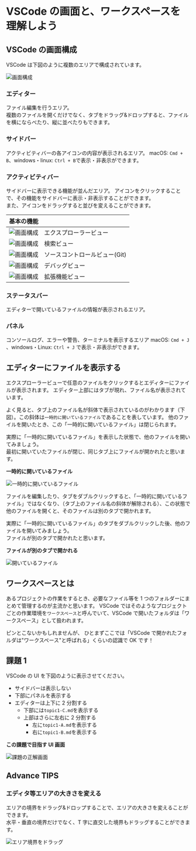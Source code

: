 # VSCode の画面と、ワークスペースを理解しよう

## VSCode の画面構成

VSCode は下図のように複数のエリアで構成されています。

![画面構成](./img/100_UI.PNG)

### エディター

ファイル編集を行うエリア。  
複数のファイルを開くだけでなく、タブをドラッグ&ドロップすると、ファイルを横にならべたり、縦に並べたりもできます。

### サイドバー

アクティビティバーの各アイコンの内容が表示されるエリア。
macOS: `Cmd + B`、windows・linux: `Ctrl + B`で表示・非表示ができます。

### アクティビティバー

サイドバーに表示できる機能が並んだエリア。
アイコンをクリックすることで、その機能をサイドバーに表示・非表示することができます。  
また、アイコンをドラッグすると並びを変えることができます。

|              基本の機能              |                               |
| :----------------------------------: | :---------------------------- |
| ![画面構成](./img/101_explorer.PNG)  | エクスプローラービュー        |
|  ![画面構成](./img/102_search.PNG)   | 検索ビュー                    |
|    ![画面構成](./img/103_git.PNG)    | ソースコントロールビュー(Git) |
|   ![画面構成](./img/104_debug.PNG)   | デバッグビュー                |
| ![画面構成](./img/105_extension.PNG) | 拡張機能ビュー                |

### ステータスバー

エディターで開いているファイルの情報が表示されるエリア。

### パネル

コンソールログ、エラーや警告、ターミナルを表示するエリア
macOS: `Cmd + J` 、windows・Linux: `Ctrl + J` で表示・非表示ができます。

## エディターにファイルを表示する

エクスプローラービューで任意のファイルをクリックするとエディターにファイルが表示されます。
エディター上部にはタブが現れ、ファイル名が表示されています。

よく見ると、タブ上のファイル名が斜体で表示されているのがわかります（下図）。この斜体は`一時的に開いているファイル`であることを表しています。
他のファイルを開いたとき、この「一時的に開いているファイル」は閉じられます。

実際に「一時的に開いているファイル」を表示した状態で、他のファイルを開いてみましょう。  
最初に開いていたファイルが閉じ、同じタブ上にファイルが開かれたと思います。

**一時的に開いているファイル**

![一時的に開いているファイル](./img/110_quick_open_file.PNG)

ファイルを編集したり、タブをダブルクリックすると、「一時的に開いているファイル」ではなくなり、（タブ上のファイル名の斜体が解除される）、この状態で他のファイルを開くと、そのファイルは別のタブで開かれます。

実際に「一時的に開いているファイル」のタブをダブルクリックした後、他のファイルを開いてみましょう。  
ファイルが別のタブで開かれたと思います。

**ファイルが別のタブで開かれる**

![開いているファイル](./img/120_open_file.PNG)

## ワークスペースとは

あるプロジェクトの作業をするとき、必要なファイル等を 1 つのフォルダーにまとめて管理するのが主流かと思います。
VSCode ではそのようなプロジェクトごとの作業環境を`ワークスペース`と呼んでいて、VSCode で開いたフォルダは「ワークスペース」として扱われます。

ピンとこないかもしれませんが、
ひとまずここでは「VSCode で開かれたフォルダは"ワークスペース"と呼ばれる」くらいの認識で OK です！

## 課題 1

VSCode の UI を下図のように表示させてください。

- サイドバーは表示しない
- 下部にパネルを表示する
- エディターは上下に 2 分割する
  - 下部には`topic1-C.md`を表示する
  - 上部はさらに左右に 2 分割する
    - 左に`topic1-A.md`を表示する
    - 右に`topic1-B.md`を表示する

**この課題で目指す UI 画面**

![課題の正解画面](./img/130_task_result.PNG)

## Advance TIPS

### エディタ等エリアの大きさを変える

エリアの境界をドラッグ&ドロップすることで、エリアの大きさを変えることができます。  
水平・垂直の境界だけでなく、T 字に直交した境界もドラッグすることができます。

![エリア境界をドラッグ](./img/140_drag_area.gif)
